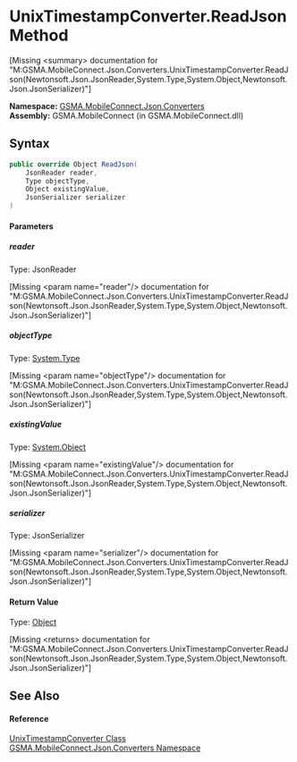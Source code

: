 UnixTimestampConverter.ReadJson Method
======================================

[Missing &lt;summary> documentation for "M:GSMA.MobileConnect.Json.Converters.UnixTimestampConverter.ReadJson(Newtonsoft.Json.JsonReader,System.Type,System.Object,Newtonsoft.Json.JsonSerializer)"]


**Namespace:** [GSMA.MobileConnect.Json.Converters][1]  
**Assembly:** GSMA.MobileConnect (in GSMA.MobileConnect.dll)

Syntax
------

```csharp
public override Object ReadJson(
	JsonReader reader,
	Type objectType,
	Object existingValue,
	JsonSerializer serializer
)
```

#### Parameters

##### *reader*
Type: JsonReader  

[Missing &lt;param name="reader"/> documentation for "M:GSMA.MobileConnect.Json.Converters.UnixTimestampConverter.ReadJson(Newtonsoft.Json.JsonReader,System.Type,System.Object,Newtonsoft.Json.JsonSerializer)"]


##### *objectType*
Type: [System.Type][2]  

[Missing &lt;param name="objectType"/> documentation for "M:GSMA.MobileConnect.Json.Converters.UnixTimestampConverter.ReadJson(Newtonsoft.Json.JsonReader,System.Type,System.Object,Newtonsoft.Json.JsonSerializer)"]


##### *existingValue*
Type: [System.Object][3]  

[Missing &lt;param name="existingValue"/> documentation for "M:GSMA.MobileConnect.Json.Converters.UnixTimestampConverter.ReadJson(Newtonsoft.Json.JsonReader,System.Type,System.Object,Newtonsoft.Json.JsonSerializer)"]


##### *serializer*
Type: JsonSerializer  

[Missing &lt;param name="serializer"/> documentation for "M:GSMA.MobileConnect.Json.Converters.UnixTimestampConverter.ReadJson(Newtonsoft.Json.JsonReader,System.Type,System.Object,Newtonsoft.Json.JsonSerializer)"]


#### Return Value
Type: [Object][3]  

[Missing &lt;returns> documentation for "M:GSMA.MobileConnect.Json.Converters.UnixTimestampConverter.ReadJson(Newtonsoft.Json.JsonReader,System.Type,System.Object,Newtonsoft.Json.JsonSerializer)"]


See Also
--------

#### Reference
[UnixTimestampConverter Class][4]  
[GSMA.MobileConnect.Json.Converters Namespace][1]  

[1]: ../README.md
[2]: http://msdn.microsoft.com/en-us/library/42892f65
[3]: http://msdn.microsoft.com/en-us/library/e5kfa45b
[4]: README.md
[5]: ../../_icons/Help.png